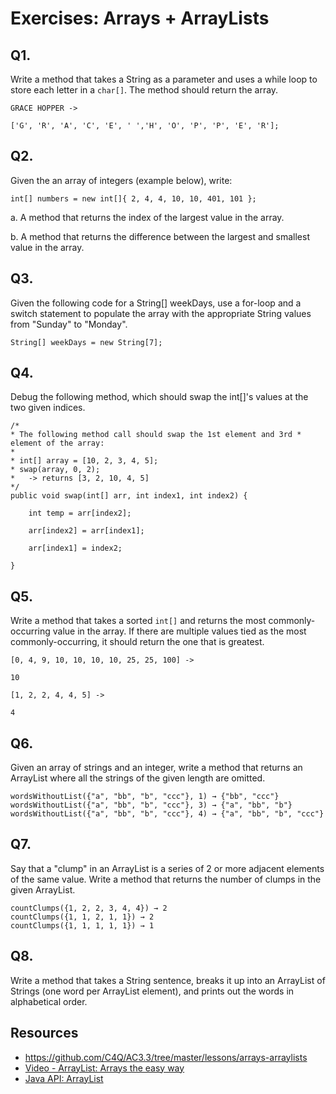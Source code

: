 # Exercises: Arrays + ArrayLists

## Q1. 
Write a method that takes a String as a parameter and uses a while loop to store each letter in a `char[]`. The method should return the array.

```
GRACE HOPPER -> 

['G', 'R', 'A', 'C', 'E', ' ','H', 'O', 'P', 'P', 'E', 'R'];
```

## Q2. 

Given the an array of integers (example below), write:

```
int[] numbers = new int[]{ 2, 4, 4, 10, 10, 401, 101 };
```

a. A method that returns the index of the largest value in the array. 

b. A method that returns the difference between the largest and smallest value in the array. 

## Q3.

Given the following code for a String[] weekDays, use a for-loop and a switch statement to populate the array with the appropriate String values from "Sunday" to "Monday".
```
String[] weekDays = new String[7];
```
## Q4.

Debug the following method, which should swap the int[]'s values at the two given indices.

```
/*
* The following method call should swap the 1st element and 3rd * element of the array:
*
* int[] array = [10, 2, 3, 4, 5];
* swap(array, 0, 2);
*   -> returns [3, 2, 10, 4, 5]
*/
public void swap(int[] arr, int index1, int index2) {

    int temp = arr[index2];

    arr[index2] = arr[index1];

    arr[index1] = index2;

}
```

## Q5. 

Write a method that takes a sorted `int[]` and returns the most commonly-occurring value in the array. If there are multiple values tied as the most commonly-occurring, it should return the one that is greatest.

```
[0, 4, 9, 10, 10, 10, 10, 25, 25, 100] ->

10

[1, 2, 2, 4, 4, 5] ->

4
```

## Q6.

Given an array of strings and an integer, write a method that returns an ArrayList where all the strings of the given length are omitted.

```
wordsWithoutList({"a", "bb", "b", "ccc"}, 1) → {"bb", "ccc"}
wordsWithoutList({"a", "bb", "b", "ccc"}, 3) → {"a", "bb", "b"}
wordsWithoutList({"a", "bb", "b", "ccc"}, 4) → {"a", "bb", "b", "ccc"}
```

## Q7.

Say that a "clump" in an ArrayList is a series of 2 or more adjacent elements of the same value. Write a method that returns the number of clumps in the given ArrayList.

```
countClumps({1, 2, 2, 3, 4, 4}) → 2
countClumps({1, 1, 2, 1, 1}) → 2
countClumps({1, 1, 1, 1, 1}) → 1
```

## Q8.

Write a method that takes a String sentence, breaks it up into an ArrayList of Strings (one word per ArrayList element), and prints out the words in alphabetical order.

## Resources

- https://github.com/C4Q/AC3.3/tree/master/lessons/arrays-arraylists
- [Video - ArrayList: Arrays the easy way](https://www.udemy.com/java-tutorial/#/lecture/161106)
- [Java API: ArrayList](https://docs.oracle.com/javase/7/docs/api/java/util/ArrayList.html)
